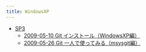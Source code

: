 ```yaml
---
title: WindowsXP
---
```



- [SP3](./SP3/index.md)
    - [2009-05-10 Git インストール（WindowsXP編）](./../../../../d/2009/05/10/Git_インストール（WindowsXP編）.md)
    - [2009-05-26 Git 一人で使ってみる（msysgit編）](./../../../../d/2009/05/26/Git_一人で使ってみる（msysgit編）.md)




